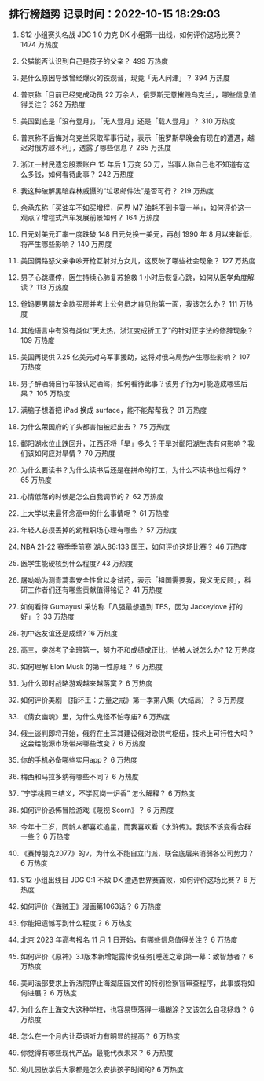 
## 排行榜趋势 记录时间：2022-10-15 18:29:03
  
  1. S12 小组赛头名战 JDG 1:0 力克 DK 小组第一出线，如何评价这场比赛？ 1474 万热度
    
  2. 公猫能否认识到自己是孩子的父亲？ 499 万热度
    
  3. 是什么原因导致曾经爆火的铁观音，现竟「无人问津」？ 394 万热度
    
  4. 普京称「目前已经完成动员 22 万余人，俄罗斯无意摧毁乌克兰」，哪些信息值得关注？ 352 万热度
    
  5. 美国到底是「没有登月」，「无人登月」还是「载人登月」？ 310 万热度
    
  6. 普京称不后悔对乌克兰采取军事行动，表示「俄罗斯早晚会有现在的遭遇，越迟对俄方越不利」，透露了哪些信息？ 265 万热度
    
  7. 浙江一村民遗忘股票账户 15 年后 1 万变 50 万，当事人称自己也不知道有这么多钱，如何看待此事？ 242 万热度
    
  8. 我这种破解黑暗森林威慑的“垃圾邮件法”是否可行？ 219 万热度
    
  9. 余承东称「买油车不如买增程，问界 M7 油耗不到卡宴一半」，如何评价这一观点？增程式汽车发展前景如何？ 164 万热度
    
  10. 日元对美元汇率一度跌破 148 日元兑换一美元，再创 1990 年 8 月以来新低，将产生哪些影响？ 140 万热度
    
  11. 美国俩路怒父亲争吵开枪互射对方女儿，这反映了哪些社会现象？ 127 万热度
    
  12. 男子心跳骤停，医生持续心肺复苏抢救 1 小时后恢复心跳，如何从医学角度解读？ 113 万热度
    
  13. 爸妈要男朋友全款买房并考上公务员才肯见他第一面，我该怎么办？ 111 万热度
    
  14. 其他语言中有没有类似“天太热，浙江变成折工了”的针对正字法的修辞现象？ 109 万热度
    
  15. 美国再提供 7.25 亿美元对乌军事援助，这将对俄乌局势产生哪些影响？ 107 万热度
    
  16. 男子醉酒骑自行车被认定酒驾，如何看待此事？该男子行为可能造成哪些后果？ 105 万热度
    
  17. 满脑子想着把 iPad 换成 surface，能不能帮帮我？ 81 万热度
    
  18. 为什么荣国府的丫头都害怕被赶出去？ 75 万热度
    
  19. 鄱阳湖水位止跌回升，江西还将「旱」多久？干旱对鄱阳湖生态有何影响？我们该如何应对旱情？ 70 万热度
    
  20. 为什么要读书？为什么读书后还是在拼命的打工，为什么不读书也过得好？ 65 万热度
    
  21. 心情低落的时候是怎么自我调节的？ 62 万热度
    
  22. 上大学以来最怀念高中的什么事情呢？ 61 万热度
    
  23. 年轻人必须丢掉的幼稚职场心理有哪些？ 57 万热度
    
  24. NBA 21-22 赛季季前赛 湖人86:133 国王，如何评价这场比赛？ 46 万热度
    
  25. 医学生能硬核到什么程度? 43 万热度
    
  26. 屠呦呦为测青蒿素安全性曾以身试药，表示「祖国需要我，我义无反顾」，科研工作者们还有哪些贡献值得铭记？ 41 万热度
    
  27. 如何看待 Gumayusi 采访称「八强最想遇到 TES，因为 Jackeylove 打的好」？ 33 万热度
    
  28. 初中选友谊还是成绩? 16 万热度
    
  29. 高三，突然考了全班第一，努力不和成绩成正比，怕被人说怎么办? 12 万热度
    
  30. 如何理解 Elon Musk 的第一性原理？ 6 万热度
    
  31. 为什么即时战略游戏越来越落寞？ 6 万热度
    
  32. 如何评价美剧 《指环王：力量之戒》第一季第八集（大结局）？ 6 万热度
    
  33. 《倩女幽魂》里，为什么鬼怪不怕寺庙? 6 万热度
    
  34. 俄土谈判即将开始，俄将在土耳其建设俄对欧供气枢纽，技术上可行性大吗？这会给能源市场带来哪些改变？ 6 万热度
    
  35. 你的手机必备哪些实用app？ 6 万热度
    
  36. 梅西和马拉多纳有哪些不同？ 6 万热度
    
  37. “宁学桃园三结义，不学瓦岗一炉香” 怎么解释？ 6 万热度
    
  38. 如何评价恐怖冒险游戏《蔑视 Scorn》？ 6 万热度
    
  39. 今年十二岁，同龄人都喜欢追星，而我喜欢看《水浒传》。我该不该变得合群一些？ 6 万热度
    
  40. 《赛博朋克2077》的v，为什么不能自立门派，联合底层来消弱各公司势力？ 6 万热度
    
  41. S12 小组出线日 JDG 0:1 不敌 DK 遭遇世界赛首败，如何评价这场比赛？ 6 万热度
    
  42. 如何评价《海贼王》漫画第1063话？ 6 万热度
    
  43. 你能把遗憾写到什么程度？ 6 万热度
    
  44. 北京 2023 年高考报名 11 月 1 日开始，有哪些信息值得关注？ 6 万热度
    
  45. 如何评价《原神》3.1版本新增妮露传说任务[睡莲之章]第一幕：致智慧者？ 6 万热度
    
  46. 美司法部要求上诉法院停止海湖庄园文件的特别检察官审查程序，此事或将如何进展？ 6 万热度
    
  47. 为什么在上海交大这种学校，也容易堕落得一塌糊涂？又该怎么自我拯救？ 6 万热度
    
  48. 怎么在一个月内让英语听力有明显的提高？ 6 万热度
    
  49. 你觉得有哪些现代产品，最能代表未来？ 6 万热度
    
  50. 幼儿园放学后大家都是怎么安排孩子时间的? 6 万热度
    